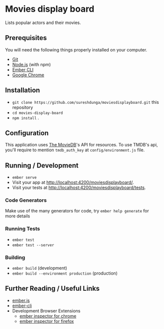 # Movies display board

Lists popular actors and their movies.

## Prerequisites

You will need the following things properly installed on your computer.

* [Git](https://git-scm.com/)
* [Node.js](https://nodejs.org/) (with npm)
* [Ember CLI](https://ember-cli.com/)
* [Google Chrome](https://google.com/chrome/)

## Installation

* `git clone https://github.com/sureshdunga/moviesdisplayboard.git` this repository
* `cd movies-display-board`
* `npm install` .

## Configuration

This application uses [The MovieDB](https://www.themoviedb.org/documentation/api)'s API for resources. To use TMDB's api, you'll require to mention `tmdb_auth_key` at `config/environment.js` file. 

## Running / Development

* `ember serve`
* Visit your app at [http://localhost:4200/moviesdisplayboard/](http://localhost:4200/moviesdisplayboard/).
* Visit your tests at [http://localhost:4200/moviesdisplayboard/tests](http://localhost:4200/moviesdisplayboard/tests).

### Code Generators

Make use of the many generators for code, try `ember help generate` for more details

### Running Tests

* `ember test`
* `ember test --server`

### Building

* `ember build` (development)
* `ember build --environment production` (production)


## Further Reading / Useful Links

* [ember.js](https://emberjs.com/)
* [ember-cli](https://ember-cli.com/)
* Development Browser Extensions
  * [ember inspector for chrome](https://chrome.google.com/webstore/detail/ember-inspector/bmdblncegkenkacieihfhpjfppoconhi)
  * [ember inspector for firefox](https://addons.mozilla.org/en-US/firefox/addon/ember-inspector/)
